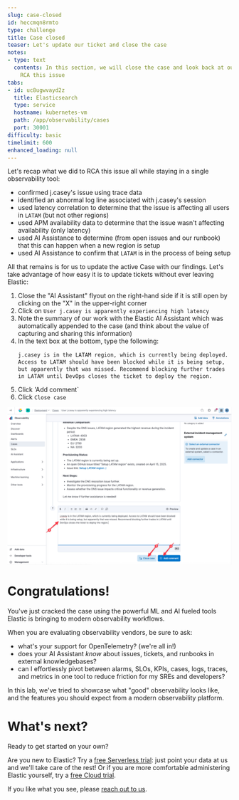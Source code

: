 ```yaml
---
slug: case-closed
id: heccmqn8rmto
type: challenge
title: Case closed
teaser: Let's update our ticket and close the case
notes:
- type: text
  contents: In this section, we will close the case and look back at our efforts to
    RCA this issue
tabs:
- id: uc8ugwvayd2z
  title: Elasticsearch
  type: service
  hostname: kubernetes-vm
  path: /app/observability/cases
  port: 30001
difficulty: basic
timelimit: 600
enhanced_loading: null
---
```

Let's recap what we did to RCA this issue all while staying in a single observability tool:
* confirmed j.casey's issue using trace data
* identified an abnormal log line associated with j.casey's session
* used latency correlation to determine that the issue is affecting all users in `LATAM` (but not other regions)
* used APM availability data to determine that the issue wasn't affecting availability (only latency)
* used AI Assistance to determine (from open issues and our runbook) that this can happen when a new region is setup
* used AI Assistance to confirm that `LATAM` is in the process of being setup

All that remains is for us to update the active Case with our findings. Let's take advantage of how easy it is to update tickets without ever leaving Elastic:

1. Close the "AI Assistant" flyout on the right-hand side if it is still open by clicking on the "X" in the upper-right corner
2. Click on `User j.casey is apparently experiencing high latency`
3. Note the summary of our work with the Elastic AI Assistant which was automatically appended to the case (and think about the value of capturing and sharing this information)
4. In the text box at the bottom, type the following:
    ```
    j.casey is in the LATAM region, which is currently being deployed. Access to LATAM should have been blocked while it is being setup, but apparently that was missed. Recommend blocking further trades in LATAM until DevOps closes the ticket to deploy the region.
    ```
5. Click 'Add comment`
6. Click `Close case`

![case-closed.png](../assets/case-closed.png)

# Congratulations!

You've just cracked the case using the powerful ML and AI fueled tools Elastic is bringing to modern observability workflows.

When you are evaluating observability vendors, be sure to ask:
* what's your support for OpenTelemetry? (we're all in!)
* does your AI Assistant _know_ about issues, tickets, and runbooks in external knowledgebases?
* can I effortlessly pivot between alarms, SLOs, KPIs, cases, logs, traces, and metrics in one tool to reduce friction for my SREs and developers?

In this lab, we've tried to showcase what "good" observability looks like, and the features you should expect from a modern observability platform.

# What's next?

Ready to get started on your own?

Are you new to Elastic? Try a [free Serverless trial](https://www.elastic.co/cloud/serverless): just point your data at us and we'll take care of the rest! Or if you are more comfortable administering Elastic yourself, try a [free Cloud trial](https://www.elastic.co/cloud/cloud-trial-overview).

If you like what you see, please [reach out to us](https://www.elastic.co/contact).
